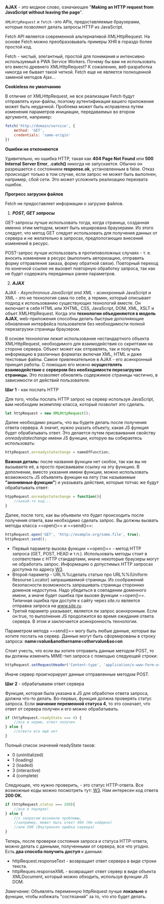 **AJAX** - это модное слово, означающее "**Making an HTTP request from JavaScript without leaving the page**".

`XMLHttpRequest` и `fetch` -это APIs, предоставляемые браузерами, которые позволяют делать запросы HTTP из JavaScript.

Fetch API является современной альтернативой XMLHttpRequest. На основе Fetch можно преобразовывать примеры XHR в гораздо более простой код.

Fetch - чистый, элегантный, простой для понимания и интенсивно используемый в PWA Service Workers. Почему бы вам не использовать его вместо древнего XMLHttpRequest?
К сожалению, веб-разработка никогда не бывает такой четкой. Fetch еще не является полноценной заменой методов Ajax…

**Cookieless по умолчанию**

В отличие от XMLHttpRequest, не все реализации Fetch будут отправлять куки-файлы, поэтому аутентификация вашего приложения может быть неудачной. Проблема может быть исправлена путем изменения параметров инициации, передаваемых во втором аргументе, например:
```js
fetch('http://domain/service', {
	method: 'GET',
	credentials: 'same-origin'
})
```

**Ошибки не отклоняются**

Удивительно, но ошибка HTTP, такая как **404 Page Not Found** или **500 Internal Server Error**, **.catch()** никогда не запускается. Обычно он разрешается с состоянием **response.ok**, установленным в false. 
Отказ происходит только в том случае, если запрос не может быть выполнен, например, сбой сети. Это может усложнить реализацию перехвата ошибок.

**Прогресс загрузки файлов**

Fetch не предоставляет информации о загрузке файлов.

1. ***POST, GET запросы***

GET-запросы лучше использовать тогда, когда страница, созданная именно этим методом, может быть кеширована браузерами. Из этого следует, что метод GET следует использовать для получения данных от сервера и не желательно в запросах, предпологающих внесений изменений в ресурс.

POST-запрос лучше использовать в протиповоложных случаях - т. е. вносить изменение в ресурс (выполнить авторизацию, отправить форму отправления заказа, форму обратной связи). Повторный переход по конечной ссылке не вызовет повторную обработку запроса, так как не будет содержать переданных ранее параметров.

2. ***AJAX***

AJAX - _Asynchronous JavaScript and XML_ - асинхронный JavaScript и XML - это не технология сама по себе, а термин, который описывает подход к использованию существующих технологий вместе. Он включает в себя HTML или XHTML, CSS, JavaScript, DOM, XML, XSLT и объет XMLHttpRequest. Когда эти **технологии объединяются в модель AJAX**, web-приложения способны делать быстрые дополняющие обновления интерфейса пользователя без необходимости полной перезагрузки страницы браузером.

В основе технологии лежит использование нестандартного объекта XMLHttpRequest, необходимого для взаимодействия со скриптами на стороне сервера. Объект может как отправлять, так и получать информацию в различных форматах включая XML, HTML и даже текстовые файлы. Самое привлекательное в AJAX - его асинхронный принцип работы. С помощью его можно **осуществлять взаимодействие с сервером без необходимости перезагрузки страницы.** Это позволяет обновлять содержимое страницы частично, в зависимости от действий пользователя.

**Шаг 1** - как послать HTTP 

Для того, чтобы послать HTTP запрос на сервер используя JavaScript, вам необходим экземпляр класса, который позволит это сделать.
```js
let httpRequest = new XMLHttpRequest();
```

Далее необходимо решить, что вы будете делать после получения ответа сервера. А значит, нужно указать объекту, какая JS функция будет обрабатывать ответ. Это делается путем присваивания свойству *onreadystatechange* имени JS функции, которую вы собираетесь использовать:
```js
httpRequest.onreadystatechange = nameOfFunction;
```

**Важная деталь:** после названия функции нет скобок, так как вы не вызываете её, а просто присваиваем ссылку на эту функцию. В дополнении, вместо указания имени функции, можно использовать возможность JS объявлять функции на лету (так называемые **"анонимные функции"**) и указывать действия, которые тотчас же будут обрабатывать ответ:
```js
htppRequest.onreadystatechange = function(){
	//какой-то код...
}
```

Далее, после того, как вы объявили что будет происходить после получения ответа, вам необходимо сделать запрос. Вы должны вызвать методы класса ==open()== и ==send()==:
```js
httpRequest.open('GET', 'http://example.org/some.file', true);
httpRequest.send();
```
- Первый параметр вызова функции ==open()== - метод HTTP запроса (GET, POST, HEAD и т.п.). Использовать методы стоит в соответствии с HTTP стандартами, иначе некоторые браузеры могут не обработать запрос. Информацию о допустимых HTTP запросах доступна по адресу [W3](https://www.w3.org/Protocols/rfc2616/rfc2616-sec9.html).
- Второй параметр - URL%%сделать статью про URL%%(Uniform Resourse Locator) запрашиваемой страницы. Из соображений безопасности возможность запрашивать страницы сторонних доменов недоступна. Надо убедиться в совпадении доменного имени, а иначе будет ошибка при вызове функции ==open()==. Типичная ошибка при доступе к сайту через *site.ru* является отправка запроса на *www.site.ru.*
- Третий параметр указывает, является ли запрос асинхронным. Если он true, то выполнение JS продолжится во время ожидания ответа сервера. В этом и заключается асинхронность технологии.

Параметром метода ==send()== могу быть любые данные, которые вы хотите послать на сервер. Данные могут быть сформированы в строку запроса:
**name=value&anothername=othervalue&so=on**

Стоит учесть, что если вы хотите отправить данные методом POST, то вы должны изменить MIME-тип запроса с помощью следующей строки:
```js
httpRequest.setRequestHeader('Content-type', 'application/x-www-form-urlencoded');
```

Иначе сервер проигнорирует данные отправленные методом POST.

**Шаг 2** - обрабатываем ответ сервера

Функция, которая была указана в JS для обработки ответа запроса, должна что-то делать. Во-первых, функция должна проверять статус запроса. Если **значение переменной статуса 4**, то это означает, что ответ от сервера получен и его можно обрабатывать.
```js
if (httpRequest.readyState === 4) {
	//все в норме, ответ получен
} else {
	//ответа все ещё нет
}
```

Полный список значений readyState таков:
- 0 (uninitialized)
- 1 (loading)
- 2 (loaded)
- 3 (interactive)
- 4 (complete)

Следующее, что нужно проверить, - это статус HTTP-ответа. Все возможные коды можно посмотреть тут: [W3](https://www.w3.org/Protocols/rfc2616/rfc2616-sec10.html). Нам интересен код ответа **200 OK.**
```js
if (httpRequest.status === 200){
	//все в порядке!
} else {
	//с запросом возникли проблемы,
	//например, может быть ответ 404 (Не найдено)
	//или 500 (Внутренняя ошибка сервера)
}
```

Теперь, после проверки состояния запроса и статуса HTTP-ответа, можно делать с данными, полученными от сервера, все что угодно. Есть **два способа получить доступ** к данным:
- httpRequest.responseText - возвращает ответ сервера в виде строки текста.
- httpReques.responseXML - возвращает ответ сервер в виде объекта XMLDocument, который можно обходить, используя функции JS DOM.

*Замечание*: Объявлять переменную httpRequest лучше **локально** в функции, чтобы избежать "состязаний" за то, что кто будет делать.